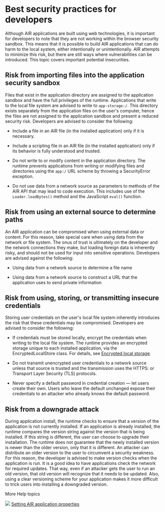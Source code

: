 # Best security practices for developers

<div>

Although AIR applications are built using web technologies, it is important for
developers to note that they are not working within the browser security
sandbox. This means that it is possible to build AIR applications that can do
harm to the local system, either intentionally or unintentionally. AIR attempts
to minimize this risk, but there are still ways where vulnerabilities can be
introduced. This topic covers important potential insecurities.

</div>

<div>

## Risk from importing files into the application security sandbox

<div>

Files that exist in the application directory are assigned to the application
sandbox and have the full privileges of the runtime. Applications that write to
the local file system are advised to write to `app-storage:/`. This directory
exists separately from the application files on the user's computer, hence the
files are not assigned to the application sandbox and present a reduced security
risk. Developers are advised to consider the following:

- Include a file in an AIR file (in the installed application) only if it is
  necessary.

- Include a scripting file in an AIR file (in the installed application) only if
  its behavior is fully understood and trusted.

- Do not write to or modify content in the application directory. The runtime
  prevents applications from writing or modifying files and directories using
  the `app:/` URL scheme by throwing a SecurityError exception.

- Do not use data from a network source as parameters to methods of the AIR API
  that may lead to code execution. This includes use of the `Loader.loadBytes()`
  method and the JavaScript `eval()` function.

</div>

</div>

<div>

## Risk from using an external source to determine paths

<div>

An AIR application can be compromised when using external data or content. For
this reason, take special care when using data from the network or file system.
The onus of trust is ultimately on the developer and the network connections
they make, but loading foreign data is inherently risky, and should not be used
for input into sensitive operations. Developers are advised against the
following:

- Using data from a network source to determine a file name

- Using data from a network source to construct a URL that the application uses
  to send private information

</div>

</div>

<div>

## Risk from using, storing, or transmitting insecure credentials

<div>

Storing user credentials on the user's local file system inherently introduces
the risk that these credentials may be compromised. Developers are advised to
consider the following:

- If credentials must be stored locally, encrypt the credentials when writing to
  the local file system. The runtime provides an encrypted storage unique to
  each installed application, via the EncryptedLocalStore class. For details,
  see [Encrypted local storage](WS5b3ccc516d4fbf351e63e3d118666ade46-7e31.html).

- Do not transmit unencrypted user credentials to a network source unless that
  source is trusted and the transmission uses the HTTPS: or Transport Layer
  Security (TLS) protocols.

- Never specify a default password in credential creation — let users create
  their own. Users who leave the default unchanged expose their credentials to
  an attacker who already knows the default password.

</div>

</div>

<div>

## Risk from a downgrade attack

<div>

During application install, the runtime checks to ensure that a version of the
application is not currently installed. If an application is already installed,
the runtime compares the version string against the version that is being
installed. If this string is different, the user can choose to upgrade their
installation. The runtime does not guarantee that the newly installed version is
newer than the older version, only that it is different. An attacker can
distribute an older version to the user to circumvent a security weakness. For
this reason, the developer is advised to make version checks when the
application is run. It is a good idea to have applications check the network for
required updates. That way, even if an attacker gets the user to run an old
version, that old version will recognize that it needs to be updated. Also,
using a clear versioning scheme for your application makes it more difficult to
trick users into installing a downgraded version.

</div>

</div>

<div>

<div>

More Help topics

</div>

<div>

</div>

![](images/airLinkIndicator.png)
[Setting AIR application properties](https://help.adobe.com/en_US/air/build/WS5b3ccc516d4fbf351e63e3d118666ade46-7ff1.html "https://help.adobe.com/en_US/air/build/WS5b3ccc516d4fbf351e63e3d118666ade46-7ff1.html")

<div>

</div>

</div>
